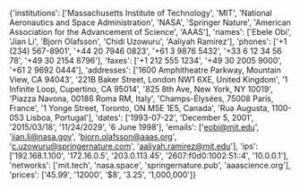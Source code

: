 {'institutions': ['Massachusetts Institute of Technology', 'MIT', 'National Aeronautics and Space Administration', 'NASA', 'Springer Nature', 'American Association for the Advancement of Science', 'AAAS'], 'names': ['Ebele Obi', 'Jian Li', 'Bjorn Olafsson', 'Chidi Uzowuru', 'Aaliyah Ramirez'], 'phones': ['+1 (234) 567-8901', '+44 20 7946 0823', '+61 3 9876 5432', '+33 6 12 34 56 78', '+49 30 2154 8796'], 'faxes': ['+1 212 555 1234', '+49 30 2005 9000', '+61 2 9692 0444'], 'addresses': ['1600 Amphitheatre Parkway, Mountain View, CA 94043', '221B Baker Street, London NW1 6XE, United Kingdom', '1 Infinite Loop, Cupertino, CA 95014', '825 8th Ave, New York, NY 10019', 'Piazza Navona, 00186 Roma RM, Italy', 'Champs-Élysées, 75008 Paris, France', '1 Yonge Street, Toronto, ON M5E 1E5, Canada', 'Rua Augusta, 1100-053 Lisboa, Portugal'], 'dates': ['1993-07-22', 'December 5, 2001', '2015/03/18', '11/24/2029', '6 June 1998'], 'emails': ['eobi@mit.edu', 'jian.li@nasa.gov', 'bjorn.olafsson@aaas.org', 'c.uzowuru@springernature.com', 'aaliyah.ramirez@mit.edu'], 'ips': ['192.168.1.100', '172.16.0.5', '203.0.113.45', '2607:f0d0:1002:51::4', '10.0.0.1'], 'networks': ['mit.tech', 'nasa.space', 'springernature.pub', 'aaascience.org'], 'prices': ['45.99', '12000', '$8', '3.25', '1,000,000']}